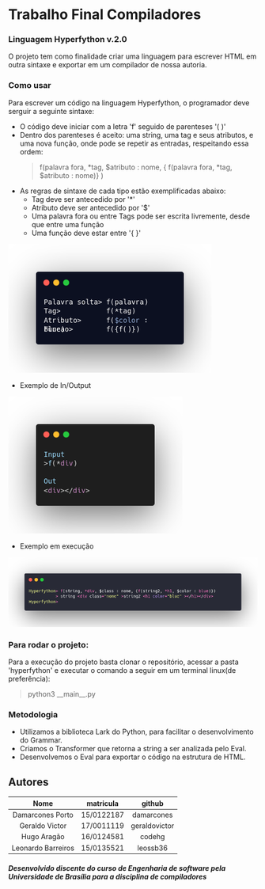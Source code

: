 # Trabalho Final Compiladores

### Linguagem Hyperfython v.2.0

O projeto tem como finalidade criar uma linguagem para escrever HTML em outra sintaxe e exportar em um compilador de nossa autoria.

### Como usar
Para escrever um código na linguagem Hyperfython, o programador deve serguir a seguinte sintaxe:<br>

* O código deve iniciar com a letra 'f' seguido de parenteses '( )'
* Dentro dos parenteses é aceito: uma string, uma tag e seus atributos, e uma nova função, onde pode se repetir as entradas, respeitando essa ordem: 
    >f(palavra fora, *tag, $atributo : nome, { f(palavra fora, *tag, $atributo : nome)} )
* As regras de sintaxe de cada tipo estão exemplificadas abaixo:
    * Tag deve ser antecedido por '*'
    * Atributo deve ser antecedido por '$'
    * Uma palavra fora ou entre Tags pode ser escrita livremente, desde que entre uma função
    * Uma função deve estar entre '{ }'

![regras](img/regras.png) 

* Exemplo de In/Output

![inout](img/inout.png)

* Exemplo em execução

![testecomplexo](img/testecomplexo.png)


### Para rodar o projeto:
Para a execução do projeto basta clonar o repositório, acessar a pasta 'hyperfython' 
e executar o comando a seguir em um terminal linux(de preferência):
> python3 \_\_main\_\_.py

### Metodologia
* Utilizamos a biblioteca Lark do Python, para facilitar o desenvolvimento do Grammar.
* Criamos o Transformer que retorna a string a ser analizada pelo Eval.
* Desenvolvemos o Eval para exportar o código na estrutura de HTML.

## Autores
|Nome|matricula|github|
|:---:|:---:|:---:|
|Damarcones Porto|15/0122187|damarcones|
|Geraldo Victor|17/0011119|geraldovictor|
|Hugo Aragão|16/0124581|codehg|
|Leonardo Barreiros|15/0135521|leossb36|

##### Desenvolvido discente do curso de Engenharia de software pela Universidade de Brasília para a disciplina de compiladores
